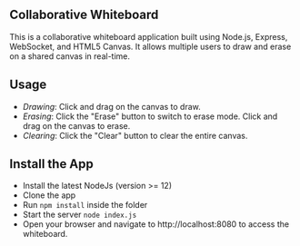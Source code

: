 ## Collaborative Whiteboard
This is a collaborative whiteboard application built using Node.js, Express, WebSocket, and HTML5 Canvas. It allows multiple users to draw and erase on a shared canvas in real-time.

## Usage
- *Drawing*: Click and drag on the canvas to draw.
- *Erasing*: Click the "Erase" button to switch to erase mode. Click and drag on the canvas to erase.
- *Clearing*: Click the "Clear" button to clear the entire canvas.

## Install the App

- Install the latest NodeJs (version >= 12)
- Clone the app
- Run `npm install` inside the folder
- Start the server `node index.js` 
- Open your browser and navigate to http://localhost:8080 to access the whiteboard.
